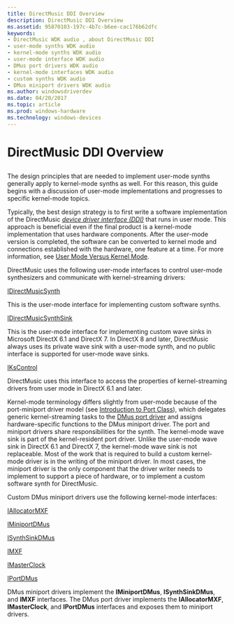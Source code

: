 ```yaml
---
title: DirectMusic DDI Overview
description: DirectMusic DDI Overview
ms.assetid: 95870103-197c-4b7c-b6ee-cac176b62dfc
keywords:
- DirectMusic WDK audio , about DirectMusic DDI
- user-mode synths WDK audio
- kernel-mode synths WDK audio
- user-mode interface WDK audio
- DMus port drivers WDK audio
- kernel-mode interfaces WDK audio
- custom synths WDK audio
- DMus miniport drivers WDK audio
ms.author: windowsdriverdev
ms.date: 04/20/2017
ms.topic: article
ms.prod: windows-hardware
ms.technology: windows-devices
---
```


# DirectMusic DDI Overview


## <span id="directmusic_ddi_overview"></span><span id="DIRECTMUSIC_DDI_OVERVIEW"></span>


The design principles that are needed to implement user-mode synths generally apply to kernel-mode synths as well. For this reason, this guide begins with a discussion of user-mode implementations and progresses to specific kernel-mode topics.

Typically, the best design strategy is to first write a software implementation of the DirectMusic [*device driver interface (DDI)*](https://msdn.microsoft.com/library/windows/hardware/ff556277#wdkgloss_device_driver_interface__ddi_) that runs in user mode. This approach is beneficial even if the final product is a kernel-mode implementation that uses hardware components. After the user-mode version is completed, the software can be converted to kernel mode and connections established with the hardware, one feature at a time. For more information, see [User Mode Versus Kernel Mode](user-mode-versus-kernel-mode.md).

DirectMusic uses the following user-mode interfaces to control user-mode synthesizers and communicate with kernel-streaming drivers:

[IDirectMusicSynth](https://msdn.microsoft.com/library/windows/hardware/ff536519)

This is the user-mode interface for implementing custom software synths.

[IDirectMusicSynthSink](https://msdn.microsoft.com/library/windows/hardware/ff536520)

This is the user-mode interface for implementing custom wave sinks in Microsoft DirectX 6.1 and DirectX 7. In DirectX 8 and later, DirectMusic always uses its private wave sink with a user-mode synth, and no public interface is supported for user-mode wave sinks.

[IKsControl](https://msdn.microsoft.com/library/windows/hardware/ff559766)

DirectMusic uses this interface to access the properties of kernel-streaming drivers from user mode in DirectX 6.1 and later.

Kernel-mode terminology differs slightly from user-mode because of the port-miniport driver model (see [Introduction to Port Class](introduction-to-port-class.md)), which delegates generic kernel-streaming tasks to the [DMus port driver](dmus-port-driver.md) and assigns hardware-specific functions to the DMus miniport driver. The port and miniport drivers share responsibilities for the synth. The kernel-mode wave sink is part of the kernel-resident port driver. Unlike the user-mode wave sink in DirectX 6.1 and DirectX 7, the kernel-mode wave sink is not replaceable. Most of the work that is required to build a custom kernel-mode driver is in the writing of the miniport driver. In most cases, the miniport driver is the only component that the driver writer needs to implement to support a piece of hardware, or to implement a custom software synth for DirectMusic.

Custom DMus miniport drivers use the following kernel-mode interfaces:

[IAllocatorMXF](https://msdn.microsoft.com/library/windows/hardware/ff536491)

[IMiniportDMus](https://msdn.microsoft.com/library/windows/hardware/ff536699)

[ISynthSinkDMus](https://msdn.microsoft.com/library/windows/hardware/ff537011)

[IMXF](https://msdn.microsoft.com/library/windows/hardware/ff536782)

[IMasterClock](https://msdn.microsoft.com/library/windows/hardware/ff536696)

[IPortDMus](https://msdn.microsoft.com/library/windows/hardware/ff536879)

DMus miniport drivers implement the **IMiniportDMus**, **ISynthSinkDMus**, and **IMXF** interfaces. The DMus port driver implements the **IAllocatorMXF**, **IMasterClock**, and **IPortDMus** interfaces and exposes them to miniport drivers.

 

 




